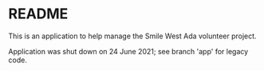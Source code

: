 # README

This is an application to help manage the Smile West Ada volunteer project.

Application was shut down on 24 June 2021; see branch 'app' for legacy code.

